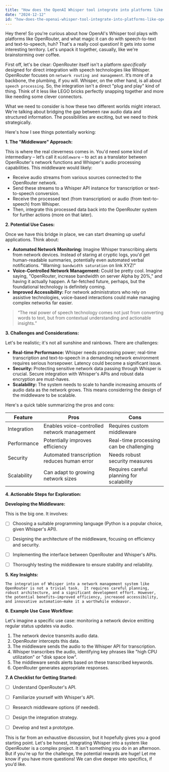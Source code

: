 ```yaml
---
title: "How does the OpenAI Whisper tool integrate into platforms like OpenRouter, and what use cases does it enable for text-to-speech and transcription?"
date: "2024-12-12"
id: "how-does-the-openai-whisper-tool-integrate-into-platforms-like-openrouter-and-what-use-cases-does-it-enable-for-text-to-speech-and-transcription"
---
```


Hey there!  So you're curious about how OpenAI's Whisper tool plays with platforms like OpenRouter, and what magic it can do with speech-to-text and text-to-speech, huh?  That's a really cool question! It gets into some interesting territory.  Let's unpack it together, casually, like we're brainstorming over coffee.


First off, let's be clear:  OpenRouter itself isn't a platform *specifically* designed for direct integration with speech technologies like Whisper.  OpenRouter focuses on `network routing and management`. It’s more of a backbone, the plumbing, if you will. Whisper, on the other hand, is all about `speech processing`.  So, the integration isn't a direct "plug and play" kind of thing. Think of it less like LEGO bricks perfectly snapping together and more like needing some clever connectors.


What we need to consider is how these two different worlds might interact.  We're talking about bridging the gap between raw audio data and structured information.  The possibilities are exciting, but we need to think strategically.

Here's how I see things potentially working:


**1. The "Middleware" Approach:**

This is where the real cleverness comes in.  You'd need some kind of intermediary – let’s call it `middleware` – to act as a translator between OpenRouter's network functions and Whisper's audio processing capabilities. This middleware would likely:

*   Receive audio streams from various sources connected to the OpenRouter network.
*   Send these streams to a Whisper API instance for transcription or text-to-speech conversion.
*   Receive the processed text (from transcription) or audio (from text-to-speech) from Whisper.
*   Then, integrate this processed data back into the OpenRouter system for further actions (more on that later).


**2.  Potential Use Cases:**

Once we have this bridge in place, we can start dreaming up useful applications. Think about:

*   **Automated Network Monitoring:** Imagine Whisper transcribing alerts from network devices.  Instead of staring at cryptic logs, you'd get human-readable summaries, potentially even automated verbal notifications.  "Warning: `bandwidth saturation` on link XYZ!"
*   **Voice-Controlled Network Management:** Could be pretty cool.  Imagine saying, "OpenRouter, increase bandwidth on server Alpha by 20%," and having it actually happen.  A far-fetched future, perhaps, but the foundational technology is definitely coming.
*   **Improved Accessibility:**  For network administrators who rely on assistive technologies, voice-based interactions could make managing complex networks far easier.


> “The real power of speech technology comes not just from converting words to text, but from contextual understanding and actionable insights.”


**3.  Challenges and Considerations:**

Let's be realistic; it's not all sunshine and rainbows. There are challenges:

*   **Real-time Performance:** Whisper needs processing power;  real-time transcription and text-to-speech in a demanding network environment requires serious horsepower. Latency could become a significant issue.
*   **Security:**  Protecting sensitive network data passing through Whisper is crucial. Secure integration with Whisper's APIs and robust data encryption are must-haves.
*   **Scalability:** The system needs to scale to handle increasing amounts of audio data as the network grows.  This means considering the design of the middleware to be scalable.

Here's a quick table summarizing the pros and cons:

| Feature         | Pros                                         | Cons                                             |
|-----------------|----------------------------------------------|-------------------------------------------------|
| Integration     | Enables voice-controlled network management  | Requires custom middleware                      |
| Performance     | Potentially improves efficiency             | Real-time processing can be challenging         |
| Security        | Automated transcription reduces human error | Needs robust security measures                     |
| Scalability     | Can adapt to growing network sizes           | Requires careful planning for scalability        |


**4.  Actionable Steps for Exploration:**

**Developing the Middleware:**

This is the big one.  It involves:

- [ ] Choosing a suitable programming language (Python is a popular choice, given Whisper's API).
- [ ] Designing the architecture of the middleware, focusing on efficiency and security.
- [ ] Implementing the interface between OpenRouter and Whisper's APIs.
- [ ] Thoroughly testing the middleware to ensure stability and reliability.


**5.  Key Insights:**


```
The integration of Whisper into a network management system like OpenRouter is not a trivial task.  It requires careful planning, robust architecture, and a significant development effort. However, the potential benefits—improved efficiency, increased accessibility, and innovative automation—make it a worthwhile endeavor.
```


**6.  Example Use Case Workflow:**

Let's imagine a specific use case: monitoring a network device emitting regular status updates via audio.

1.  The network device transmits audio data.
2.  OpenRouter intercepts this data.
3.  The middleware sends the audio to the Whisper API for transcription.
4.  Whisper transcribes the audio, identifying key phrases like "high CPU utilization" or "disk space low".
5.  The middleware sends alerts based on these transcribed keywords.
6.  OpenRouter generates appropriate responses.

**7.  A Checklist for Getting Started:**

- [ ] Understand OpenRouter's API.
- [ ] Familiarize yourself with Whisper's API.
- [ ] Research middleware options (if needed).
- [ ] Design the integration strategy.
- [ ] Develop and test a prototype.


This is far from an exhaustive discussion, but it hopefully gives you a good starting point.  Let's be honest, integrating Whisper into a system like OpenRouter is a complex project. It isn't something you do in an afternoon.  But if you're up for the challenge, the potential rewards are huge! Let me know if you have more questions! We can dive deeper into specifics, if you’d like.
